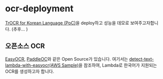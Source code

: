 # ocr-deployment

[TrOCR for Korean Language (PoC)](https://huggingface.co/daekeun-ml/ko-trocr-base-nsmc-news-chatbot)을 deploy하고 성능을 데모로 보여주고자합니다. (추후... )


## 오픈소스 OCR

[EasyOCR](https://github.com/JaidedAI/EasyOCR), [PaddleOC](https://github.com/PaddlePaddle/PaddleOCR)와 같은 Open Source가 있습니다. 여기서는 [detect-text-lambda-with-easyocr(AWS Sample)](https://github.com/aws-samples/detect-text-lambda-with-easyocr)을 참조하여, Lambda로 한국어가 지원되는 OCR를 생성하고자 합니다.

